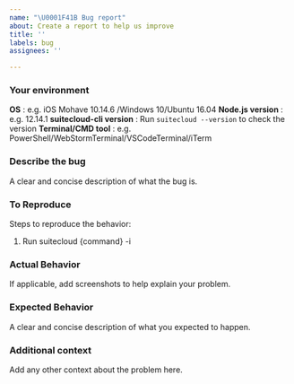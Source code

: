 ```yaml
---
name: "\U0001F41B Bug report"
about: Create a report to help us improve
title: ''
labels: bug
assignees: ''

---
```


### Your environment
**OS** : e.g. iOS Mohave 10.14.6 /Windows 10/Ubuntu 16.04
**Node.js version** : e.g. 12.14.1
**suitecloud-cli version** : Run `suitecloud --version` to check the version
**Terminal/CMD tool** : e.g. PowerShell/WebStormTerminal/VSCodeTerminal/iTerm

### Describe the bug
A clear and concise description of what the bug is.

### To Reproduce
Steps to reproduce the behavior:
1. Run suitecloud {command} -i

### Actual Behavior
If applicable, add screenshots to help explain your problem.

### Expected Behavior
A clear and concise description of what you expected to happen.

### Additional context
Add any other context about the problem here.
